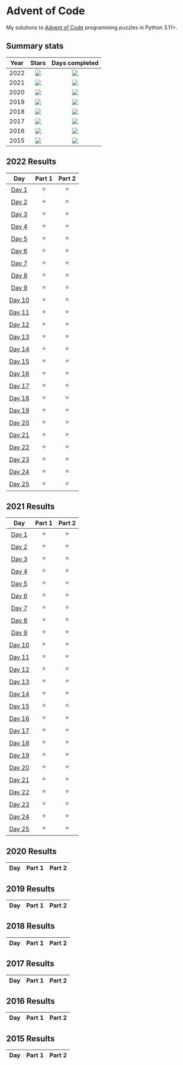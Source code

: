 # Advent of Code

My solutions to [Advent of Code](https://adventofcode.com/) programming puzzles in Python 3.11+.

## Summary stats

| Year |                                Stars                                |                          Days completed                          | 
|:----:|:-------------------------------------------------------------------:|:----------------------------------------------------------------:|
| 2022 | ![](https://img.shields.io/badge/2022%20stars%20&#11088;-34-yellow) | ![](https://img.shields.io/badge/2022%20days%20completed-25-red) |
| 2021 | ![](https://img.shields.io/badge/2021%20stars%20&#11088;-34-yellow) | ![](https://img.shields.io/badge/2021%20days%20completed-25-red) |
| 2020 | ![](https://img.shields.io/badge/2020%20stars%20&#11088;-34-yellow) | ![](https://img.shields.io/badge/2020%20days%20completed-0-red) |
| 2019 | ![](https://img.shields.io/badge/2019%20stars%20&#11088;-34-yellow) | ![](https://img.shields.io/badge/2019%20days%20completed-0-red) |
| 2018 | ![](https://img.shields.io/badge/2018%20stars%20&#11088;-34-yellow) | ![](https://img.shields.io/badge/2018%20days%20completed-0-red) |
| 2017 | ![](https://img.shields.io/badge/2017%20stars%20&#11088;-34-yellow) | ![](https://img.shields.io/badge/2017%20days%20completed-0-red) |
| 2016 | ![](https://img.shields.io/badge/2016%20stars%20&#11088;-34-yellow) | ![](https://img.shields.io/badge/2016%20days%20completed-0-red) |
| 2015 | ![](https://img.shields.io/badge/2015%20stars%20&#11088;-34-yellow) | ![](https://img.shields.io/badge/2015%20days%20completed-0-red) |

<!--- advent_readme_stars_2022 --->
## 2022 Results

| Day | Part 1 | Part 2 |
| :---: | :---: | :---: |
| [Day 1](https://adventofcode.com/2022/day/1) | ⭐ | ⭐ |
| [Day 2](https://adventofcode.com/2022/day/2) | ⭐ | ⭐ |
| [Day 3](https://adventofcode.com/2022/day/3) | ⭐ | ⭐ |
| [Day 4](https://adventofcode.com/2022/day/4) | ⭐ | ⭐ |
| [Day 5](https://adventofcode.com/2022/day/5) | ⭐ | ⭐ |
| [Day 6](https://adventofcode.com/2022/day/6) | ⭐ | ⭐ |
| [Day 7](https://adventofcode.com/2022/day/7) | ⭐ | ⭐ |
| [Day 8](https://adventofcode.com/2022/day/8) | ⭐ | ⭐ |
| [Day 9](https://adventofcode.com/2022/day/9) | ⭐ | ⭐ |
| [Day 10](https://adventofcode.com/2022/day/10) | ⭐ | ⭐ |
| [Day 11](https://adventofcode.com/2022/day/11) | ⭐ | ⭐ |
| [Day 12](https://adventofcode.com/2022/day/12) | ⭐ | ⭐ |
| [Day 13](https://adventofcode.com/2022/day/13) | ⭐ | ⭐ |
| [Day 14](https://adventofcode.com/2022/day/14) | ⭐ | ⭐ |
| [Day 15](https://adventofcode.com/2022/day/15) | ⭐ | ⭐ |
| [Day 16](https://adventofcode.com/2022/day/16) | ⭐ | ⭐ |
| [Day 17](https://adventofcode.com/2022/day/17) | ⭐ | ⭐ |
| [Day 18](https://adventofcode.com/2022/day/18) | ⭐ | ⭐ |
| [Day 19](https://adventofcode.com/2022/day/19) | ⭐ | ⭐ |
| [Day 20](https://adventofcode.com/2022/day/20) | ⭐ | ⭐ |
| [Day 21](https://adventofcode.com/2022/day/21) | ⭐ | ⭐ |
| [Day 22](https://adventofcode.com/2022/day/22) | ⭐ | ⭐ |
| [Day 23](https://adventofcode.com/2022/day/23) | ⭐ | ⭐ |
| [Day 24](https://adventofcode.com/2022/day/24) | ⭐ | ⭐ |
| [Day 25](https://adventofcode.com/2022/day/25) | ⭐ | ⭐ |
<!--- advent_readme_stars_2022 --->
<!--- advent_readme_stars_2021 --->
## 2021 Results

| Day | Part 1 | Part 2 |
| :---: | :---: | :---: |
| [Day 1](https://adventofcode.com/2021/day/1) | ⭐ | ⭐ |
| [Day 2](https://adventofcode.com/2021/day/2) | ⭐ | ⭐ |
| [Day 3](https://adventofcode.com/2021/day/3) | ⭐ | ⭐ |
| [Day 4](https://adventofcode.com/2021/day/4) | ⭐ | ⭐ |
| [Day 5](https://adventofcode.com/2021/day/5) | ⭐ | ⭐ |
| [Day 6](https://adventofcode.com/2021/day/6) | ⭐ | ⭐ |
| [Day 7](https://adventofcode.com/2021/day/7) | ⭐ | ⭐ |
| [Day 8](https://adventofcode.com/2021/day/8) | ⭐ | ⭐ |
| [Day 9](https://adventofcode.com/2021/day/9) | ⭐ | ⭐ |
| [Day 10](https://adventofcode.com/2021/day/10) | ⭐ | ⭐ |
| [Day 11](https://adventofcode.com/2021/day/11) | ⭐ | ⭐ |
| [Day 12](https://adventofcode.com/2021/day/12) | ⭐ | ⭐ |
| [Day 13](https://adventofcode.com/2021/day/13) | ⭐ | ⭐ |
| [Day 14](https://adventofcode.com/2021/day/14) | ⭐ | ⭐ |
| [Day 15](https://adventofcode.com/2021/day/15) | ⭐ | ⭐ |
| [Day 16](https://adventofcode.com/2021/day/16) | ⭐ | ⭐ |
| [Day 17](https://adventofcode.com/2021/day/17) | ⭐ | ⭐ |
| [Day 18](https://adventofcode.com/2021/day/18) | ⭐ | ⭐ |
| [Day 19](https://adventofcode.com/2021/day/19) | ⭐ | ⭐ |
| [Day 20](https://adventofcode.com/2021/day/20) | ⭐ | ⭐ |
| [Day 21](https://adventofcode.com/2021/day/21) | ⭐ | ⭐ |
| [Day 22](https://adventofcode.com/2021/day/22) | ⭐ | ⭐ |
| [Day 23](https://adventofcode.com/2021/day/23) | ⭐ | ⭐ |
| [Day 24](https://adventofcode.com/2021/day/24) | ⭐ | ⭐ |
| [Day 25](https://adventofcode.com/2021/day/25) | ⭐ | ⭐ |
<!--- advent_readme_stars_2021 --->
<!--- advent_readme_stars_2020 --->
## 2020 Results

| Day | Part 1 | Part 2 |
| :---: | :---: | :---: |
<!--- advent_readme_stars_2020 --->
<!--- advent_readme_stars_2019 --->
## 2019 Results

| Day | Part 1 | Part 2 |
| :---: | :---: | :---: |
<!--- advent_readme_stars_2019 --->
<!--- advent_readme_stars_2018 --->
## 2018 Results

| Day | Part 1 | Part 2 |
| :---: | :---: | :---: |
<!--- advent_readme_stars_2018 --->
<!--- advent_readme_stars_2017 --->
## 2017 Results

| Day | Part 1 | Part 2 |
| :---: | :---: | :---: |
<!--- advent_readme_stars_2017 --->
<!--- advent_readme_stars_2016 --->
## 2016 Results

| Day | Part 1 | Part 2 |
| :---: | :---: | :---: |
<!--- advent_readme_stars_2016 --->
<!--- advent_readme_stars_2015 --->
## 2015 Results

| Day | Part 1 | Part 2 |
| :---: | :---: | :---: |
<!--- advent_readme_stars_2015 --->
